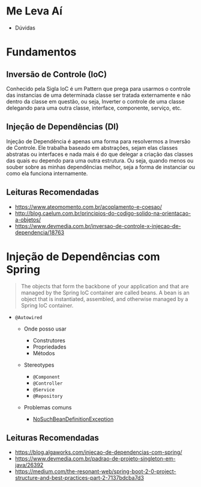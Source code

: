 # Me Leva Aí

- Dúvidas

# Fundamentos

## Inversão de Controle (IoC)

Conhecido pela Sigla IoC é um Pattern que prega para usarmos o controle das instancias de uma determinada classe ser tratada externamente e não dentro da classe em questão, ou seja, Inverter o controle de uma classe delegando para uma outra classe, interface, componente, serviço, etc.

## Injeção de Dependências (DI)

Injeção de Dependência é apenas uma forma para resolvermos a Inversão de Controle. Ele trabalha baseado em abstrações, sejam elas classes abstratas ou interfaces e nada mais é do que delegar a criação  das classes das quais eu dependo para uma outra estrutura. Ou seja, quando menos ou souber sobre as minhas dependências melhor, seja a forma de instanciar ou como ela funciona internamente.

## Leituras Recomendadas

- https://www.ateomomento.com.br/acoplamento-e-coesao/
- http://blog.caelum.com.br/principios-do-codigo-solido-na-orientacao-a-objetos/
- https://www.devmedia.com.br/inversao-de-controle-x-injecao-de-dependencia/18763

# Injeção de Dependências com Spring

> The objects that form the backbone of your application and that are managed by the Spring IoC container are called beans. A bean is an object that is instantiated, assembled, and otherwise managed by a Spring IoC container.

- `@Autowired`
  - Onde posso usar
    - Construtores
    - Propriedades
    - Métodos

  - Stereotypes
    - `@Component`
    - `@Controller`
    - `@Service`
    - `@Repository`

  - Problemas comuns
    - [NoSuchBeanDefinitionException](https://www.baeldung.com/spring-nosuchbeandefinitionexception)

## Leituras Recomendadas

- https://blog.algaworks.com/injecao-de-dependencias-com-spring/
- https://www.devmedia.com.br/padrao-de-projeto-singleton-em-java/26392
- https://medium.com/the-resonant-web/spring-boot-2-0-project-structure-and-best-practices-part-2-7137bdcba7d3
